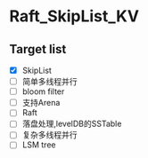 # Raft_SkipList_KV

## Target list

-[x] SkipList
-[ ] 简单多线程并行
-[ ] bloom filter
-[ ] 支持Arena
-[ ] Raft
-[ ] 落盘处理,levelDB的SSTable
-[ ] 复杂多线程并行
-[ ] LSM tree